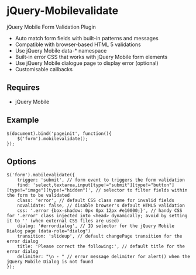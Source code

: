 jQuery-Mobilevalidate
=====================

jQuery Mobile Form Validation Plugin

* Auto match form fields with built-in patterns and messages
* Compatible with browser-based HTML 5 validations
* Use jQuery Mobile data-* namespace
* Built-in error CSS that works with jQuery Mobile form elements
* Use jQuery Mobile dialogue page to display error (optional)
* Customisable callbacks

Requires
--------

* jQuery Mobile

Example
-------

    $(document).bind('pageinit', function(){
        $('form').mobilevalidate();
    });

Options
-------

    $('form').mobilevalidate({
        trigger: 'submit', // form event to triggers the form validation
        find: 'select,textarea,input[type!="submit"][type!="button"][type!="image"][type!="hidden"]', // selector to filter fields within the form to be validated
        class: 'error', // default CSS class name for invalid fields
        novalidate: false, // disable browser's default HTML5 validation
        css: '.error {box-shadow: 0px 0px 12px #e10000;}', // handy CSS for '.error' class injected into <head> dynamically; avoid by setting it to '' (when external CSS files are used)
        dialog: '#errordialog', // ID selector for the jQuery Mobile Dialog page (data-role="dialog")
        transition: 'slideup', // default changePage transition for the error dialog
        title: 'Please correct the following:', // default title for the error dialog
        delimiter: "\n - " // error message delimiter for alert() when the jQuery Mobile Dialog is not found
    });